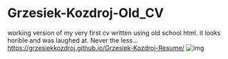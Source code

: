 # Grzesiek-Kozdroj-Old_CV
working version of my very first cv written using old school html.
it looks horible and was laughed at. Never the less...
https://grzesiekkozdroj.github.io/Grzesiek-Kozdroj-Resume/
![img](https://raw.githubusercontent.com/GrzesiekKozdroj/Grzesiek-Kozdroj-Resume/master/Screenshot%20from%202020-03-17%2017-35-58.png)
